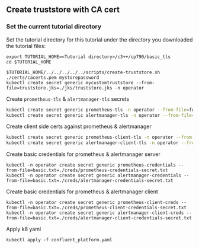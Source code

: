 ## Create truststore with CA cert
### Set the current tutorial directory

Set the tutorial directory for this tutorial under the directory you downloaded the tutorial files:

```
export TUTORIAL_HOME=<Tutorial directory>/c3++/cp790/basic_tls
cd $TUTORIAL_HOME
```
```
$TUTORIAL_HOME/../../../../../scripts/create-truststore.sh ./certs/cacerts.pem mystorepassword
kubectl create secret generic mycustomtruststore --from-file=truststore.jks=./jks/truststore.jks -n operator
```

Create `prometheus-tls` & `alertmanager-tls` secrets
```bash
kubectl create secret generic prometheus-tls -n operator --from-file=fullchain.pem=./certs/server.pem --from-file=privkey.pem=./certs/server-key.pem --from-file=cacerts.pem=./certs/cacerts.pem
kubectl create secret generic alertmanager-tls -n operator --from-file=fullchain.pem=./certs/server.pem --from-file=privkey.pem=./certs/server-key.pem --from-file=cacerts.pem=./certs/cacerts.pem
```

Create client side certs against prometheus & alertmanager
```bash
kubectl create secret generic prometheus-client-tls -n operator --from-file=fullchain.pem=./certs/server.pem --from-file=privkey.pem=./certs/server-key.pem --from-file=cacerts.pem=./certs/cacerts.pem
kubectl create secret generic alertmanager-client-tls -n operator --from-file=fullchain.pem=./certs/server.pem --from-file=privkey.pem=./certs/server-key.pem --from-file=cacerts.pem=./certs/cacerts.pem
```

Create basic credentials for prometheus & alertmanager server
```
kubectl -n operator create secret generic prometheus-credentials --from-file=basic.txt=./creds/prometheus-credentials-secret.txt
kubectl -n operator create secret generic alertmanager-credentials --from-file=basic.txt=./creds/alertmanager-credentials-secret.txt
```

Create basic credentials for prometheus & alertmanager client
```
kubectl -n operator create secret generic prometheus-client-creds --from-file=basic.txt=./creds/prometheus-client-credentials-secret.txt
kubectl -n operator create secret generic alertmanager-client-creds --from-file=basic.txt=./creds/alertmanager-client-credentials-secret.txt
```

Apply k8 yaml
```
kubectl apply -f confluent_platform.yaml
```
